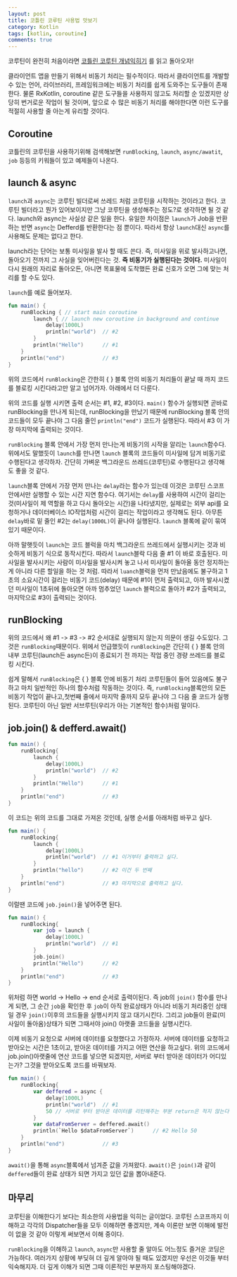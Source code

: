 ```yaml
---
layout: post
title: 코틀린 코루틴 사용법 맛보기
category: Kotlin
tags: [kotlin, coroutine]
comments: true
---
```


코루틴이 완전히 처음이라면 [코틀린 코루틴 개념익히기](https://wooooooak.github.io/kotlin/2019/08/25/%EC%BD%94%ED%8B%80%EB%A6%B0-%EC%BD%94%EB%A3%A8%ED%8B%B4-%EA%B0%9C%EB%85%90-%EC%9D%B5%ED%9E%88%EA%B8%B0/) 를 읽고 돌아오자!

클라이언트 앱을 만들기 위해서 비동기 처리는 필수적이다. 따라서 클라이언트를 개발할 수 있는 언어, 라이브러리, 프레임워크에는 비동기 처리를 쉽게 도와주는 도구들이 존재한다. 물론 RxKotlin, coroutine 같은 도구들을 사용하지 않고도 처리할 순 있겠지만 상당히 번거로운 작업이 될 것이며, 앞으로 수 많은 비동기 처리를 해야한다면 이런 도구를 적절히 사용할 줄 아는게 유리할 것이다.

## Coroutine

코틀린의 코루틴을 사용하기위해 검색해보면 `runBlocking`, `launch`, `async/awatit`, `job` 등등의 키워들이 있고 예제들이 나온다.

## launch & async

`launch`과 `async`는 코루틴 빌더로써 쓰레드 처럼 코루틴을 시작하는 것이라고 한다. 코루틴 빌더라고 뭔가 있어보이지만 그냥 코루틴을 생성해주는 정도?로 생각하면 될 것 같다. launch와 async는 사실상 같은 일을 한다. 유일한 차이점은 `launch`가 Job을 반환하는 반면 `async`는 Defferd를 반환한다는 점 뿐이다. 따라서 항상 `launch`대신 `async`를 사용해도 문제는 없다고 한다.

launch라는 단어는 보통 미사일을 발사 할 때도 쓴다. 즉, 미사일을 위로 발사하고나면, 돌아오기 전까지 그 사실을 잊어버린다는 것. **즉 비동기가 실행된다는 것이다.** 미사일이 다시 원래의 자리로 돌아오든, 아니면 목표물에 도착했든 완료 신호가 오면 그에 맞는 처리를 할 수도 있다.

`launch`를 예로 들어보자.

```kotlin
fun main() {
    runBlocking { // start main coroutine
        launch { // launch new coroutine in background and continue
            delay(1000L)
            println("world")  // #2
        }
        println("Hello")      // #1
    }
    println("end")            // #3
}
```

위의 코드에서 `runBlocking`은 간한히 { } 블록 안의 비동기 처리들이 끝날 때 까지 코드를 블로킹 시킨다라고만 알고 넘어가자. 아래에서 더 다룬다.

위의 코드를 실행 시키면 출력 순서는 #1, #2, #3이다. `main()` 함수가 실행되면 곧바로 runBlocking을 만나게 되는데, runBlocking을 만났기 때문에 runBlocking 블록 안의 코드들이 모두 끝나야 그 다음 줄인 `println("end")` 코드가 실행된다. 따라서 #3 이 가장 마지막에 출력되는 것이다.

`runBlocking` 블록 안에서 가장 먼저 만나는게 비동기의 시작을 알리는 `launch`함수다. 위에서도 말했듯이 `launch`를 만나면 `launch` 블록의 코드들이 미사일에 담겨 비동기로 수행된다고 생각하자. 간단히 가벼운 백그라운드 쓰레드(코루틴)로 수행된다고 생각해도 좋을 것 같다.

`launch`블록 안에서 가장 먼저 만나는 `delay`라는 함수가 있는데 이것은 코루틴 스코프 안에서만 실행할 수 있는 시간 지연 함수다. 여기서는 `delay`를 사용하여 시간이 걸리는 것(미사일이 제 역할을 하고 다시 돌아오는 시간)을 나타냈지만, 실제로는 외부 api를 요청하거나 데이터베이스 IO작업처럼 시간이 걸리는 작업이라고 생각해도 된다. 아무튼 `delay`바로 밑 줄인 #2는 `delay(1000L)`이 끝나야 실행된다. `launch` 블록에 같이 묶여있기 때문이다.

아까 말햇듯이 `launch`는 코드 블럭을 마치 백그라운드 쓰레드에서 실행시키는 것과 비슷하게 비동기 식으로 동작시킨다. 따라서 `launch`블락 다음 줄 #1 이 바로 호출된다. 미사일을 발사시키는 사람이 미사일을 발사시켜 놓고 나서 미사일이 돌아올 동안 정지하는게 아니라 다른 할일을 하는 것 처럼. 따라서 `luanch`블럭을 먼저 만났음에도 불구하고 1초의 소요시간이 걸리는 비동기 코드(delay) 때문에 #1이 먼저 출력되고, 아까 발사시켰던 미사일이 1초뒤에 돌아오면 아까 멈추었던 `launch` 블럭으로 돌아가 #2가 출력되고, 마지막으로 #3이 출력되는 것이다.

## runBlocking

위의 코드에서 왜 #1 -> #3 -> #2 순서대로 실행되지 않는지 의문이 생길 수도있다. 그 것은 `runBlocking`때문이다. 위에서 언급했듯이 `runBlocking`은 간단히 { } 블록 안의 내부 코루틴(launch든 async든)이 종료되기 전 까지는 작업 중인 경량 쓰레드를 블로킹 시킨다.

쉽게 말해서 `runBlocking`은 { } 블록 안에 비동기 처리 코루틴들이 들어 있음에도 불구하고 마치 일반적인 하나의 함수처럼 작동하는 것이다. 즉, `runBlocking`블록안의 모든 비동기 작업이 끝나고,첫번째 줄에서 마지막 줄까지 모두 끝나야 그 다음 줄 코드가 실행된다. 코루틴이 아닌 일반 서브루틴(우리가 아는 기본적인 함수)처럼 말이다.

## job.join() & defferd.await()

```kotlin
fun main() {
    runBlocking{
        launch {
            delay(1000L)
            println("world")  // #2
        }
        println("Hello")      // #1
    }
    println("end")            // #3
}
```

이 코드는 위의 코드를 그대로 가져온 것인데, 실행 순서를 아래처럼 바꾸고 싶다.

```kotlin
fun main() {
    runBlocking{
        launch {
            delay(1000L)
            println("world")  // #1 이거부터 출력하고 싶다.
        }
        println("hello")      // #2 이건 두 번째
    }
    println("end")            // #3 마지막으로 출력하고 싶다.
}
```

이럴땐 코드에 `job.join()`을 넣어주면 된다.

```kotlin
fun main() {
    runBlocking{
        var job = launch {
            delay(1000L)
            println("world")  // #1
        }
        job.join()
        println("Hello")      // #2
    }
    println("end")            // #3
}
```

위처럼 하면 world -> Hello -> end 순서로 출력이된다. 즉 job의 `join()` 함수를 만나게 되면, 그 순간 `job`을 확인한 후 `job`이 아직 완료상태가 아니라 비동기 처리중인 상태일 경우 `join()`이후의 코드들을 실행시키지 않고 대기시킨다. 그리고 job들이 완료(미사일이 돌아옴)상태가 되면 그때서야 join() 아랫줄 코드들을 실행시킨다.

이제 비동기 요청으로 서버에 데이터를 요청했다고 가정하자. 서버에 데이터를 요청하고 받아오는 시간은 1초이고, 받아온 데이터를 가지고 어떤 연산을 하고싶다.
위의 코드에서 job.join()아랫줄에 연산 코드를 넣으면 되겠지만, 서버로 부터 받아온 데이터가 어디있는가? 그것을 받아오도록 코드를 바꿔보자.

```kotlin
fun main() {
    runBlocking{
        var deffered = async {
            delay(1000L)
            println("world")  // #1
            50 // 서버로 부터 받아온 데이터를 리턴해주는 부분 return은 적지 않는다.
        }
        var dataFromServer = deffered.await()
        println(`Hello $dataFromServer`)      // #2 Hello 50
    }
    println("end")            // #3
}
```

`await()`을 통해 `async`블록에서 넘겨준 값을 가져왔다. `await()`은 `join()`과 같이 `deffered`들이 완료 상태가 되면 가지고 있던 값을 뽑아내준다.

## 마무리

코루틴을 이해한다기 보다는 최소한의 사용법을 익히는 글이었다. 코루틴 스코프까지 이해하고 각각의 Dispatcher들을 모두 이해하면 좋겠지만, 계속 이론만 보면 이해에 발전이 없을 것 같아 이렇게 써보면서 이해 중이다.

`runBlocking`을 이해하고 `launch`, `async`만 사용할 줄 알아도 어느정도 즐거운 코딩은 가능하다. 여러가지 상황에 부딪혀 더 깊게 알아야 될 때도 있겠지만 우선은 이것들 부터 익숙해지자. 더 깊게 이해가 되면 그때 이론적인 부분까지 포스팅해야겠다.
